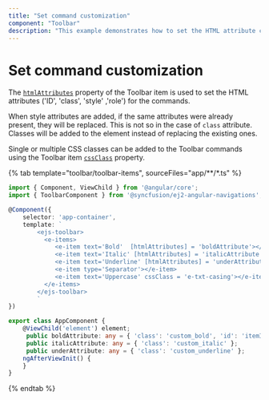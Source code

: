 ```yaml
---
title: "Set command customization"
component: "Toolbar"
description: "This example demonstrates how to set the HTML attribute commands to Essential JS 2 Toolbar control items."
---
```


# Set command customization

The [`htmlAttributes`](../../../api/toolbar/item#htmlattributes) property of the Toolbar item is used to set the HTML attributes ('ID', 'class', 'style' ,'role') for the commands.

When style attributes are added, if the same attributes were already present, they will be replaced. This is not so in the case of
`class` attribute. Classes will be added to the element instead of replacing the existing ones.

Single or multiple CSS classes can be added to the Toolbar commands using the Toolbar item [`cssClass`](../../../api/toolbar/item#cssclass) property.

{% tab template="toolbar/toolbar-items", sourceFiles="app/**/*.ts"  %}

```typescript
import { Component, ViewChild } from '@angular/core';
import { ToolbarComponent } from '@syncfusion/ej2-angular-navigations';

@Component({
    selector: 'app-container',
    template: `
        <ejs-toolbar>
          <e-items>
             <e-item text='Bold'  [htmlAttributes] = 'boldAttribute'></e-item>
             <e-item text='Italic' [htmlAttributes] = 'italicAttribute'></e-item>
             <e-item text='Underline' [htmlAttributes] = 'underAttribute'></e-item>
             <e-item type='Separator'></e-item>
             <e-item text='Uppercase' cssClass = 'e-txt-casing'></e-item>
          </e-items>
        </ejs-toolbar>
        `
})

export class AppComponent {
    @ViewChild('element') element;
     public boldAttribute: any = { 'class': 'custom_bold', 'id': 'itemId' };
     public italicAttribute: any = { 'class': 'custom_italic' };
     public underAttribute: any = { 'class': 'custom_underline' };
    ngAfterViewInit() {
    }
}
```

{% endtab %}